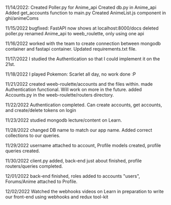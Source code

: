 11/14/2022:
Created Poller.py for Anime_api
Created db.py in Anime_api
Added get_accounts function to main.py
Created AnimeList.js component in ghi/animeComs

11/15/2022
bugfixed: FastAPI now shows at localhost:8000/docs
deleted poller.py
renamed Anime_api to weeb_roulette, only using one api

11/16/2022
worked with the team to create connection between mongodb container and fastapi container.
Updated requirements.txt file.

11/17/2022
I studied the Authentication so that I could implement it on the 21st.

11/18/2022
I played Pokemon: Scarlet all day, no work done :P

11/21/2022
created weeb-roulette/accounts and the files within. made Authentication functional. Will work on more in the future.
added Accounts.py in the weeb-roulette/routers directory.

11/22/2022
Authentication completed. Can create accounts, get accounts, and create/delete tokens on login

11/23/2022
studied mongodb lecture/content on Learn.

11/28/2022
changed DB name to match our app name. Added correct collections to our queries.

11/29/2022
username attached to account, Profile models created, profile queries created.

11/30/2022
client.py added, back-end just about finished, profile routers/queries completed.

12/01/2022
back-end finished, roles added to accounts "users", Forums/Anime attached to Profile.

12/02/2022
Watched the webhooks videos on Learn in preparation to write our front-end using webhooks and redux tool-kit
